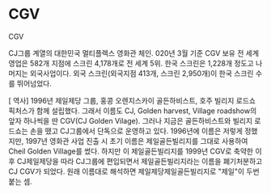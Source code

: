 # CGV
CGV

CJ그룹 계열의 대한민국 멀티플렉스 영화관 체인.
020년 3월 기준 CGV 보유 전 세계 영업은 582개 지점에 스크린 4,178개로 전 세계 5위.
한국 스크린은 1,228개 정도고 나머지는 외국사업이다. 
외국 스크린(외국지점 413개, 스크린 2,950개)이 한국 스크린 수를 뛰어넘었다.

[ 역사]
1996년 제일제당 그룹, 홍콩 오렌지스카이 골든하비스트, 호주 빌리지 로드쇼 픽처스가 함께 설립했다. 
그래서 이름도 CJ, Golden harvest, Village roadshow의 앞자 하나씩을 딴 CGV(CJ Golden Vilage). 
그러나 지금은 골든하비스트와 빌리지 로드쇼는 손을 뗐고 CJ그룹에서 단독으로 운영하고 있다. 
1996년에 이름은 저렇게 정했지만, 1997년 영화관 사업 진출 시 초기 이름은 제일골든빌리지를 그대로 사용하여 Cheil Golden Village를 썼다. 
하지만 이 제일골든빌리지를 1999년 CGV로 축약한 이후 
CJ제일제당을 따라 CJ그룹에 편입되면서 제일골든빌리지라는 이름을 폐기처분하고 CJ CGV가 되었다. 
원래 이름대로 해석하면 제일제당제일골든빌리지로 "제일"이 두번 붙는 셈.
